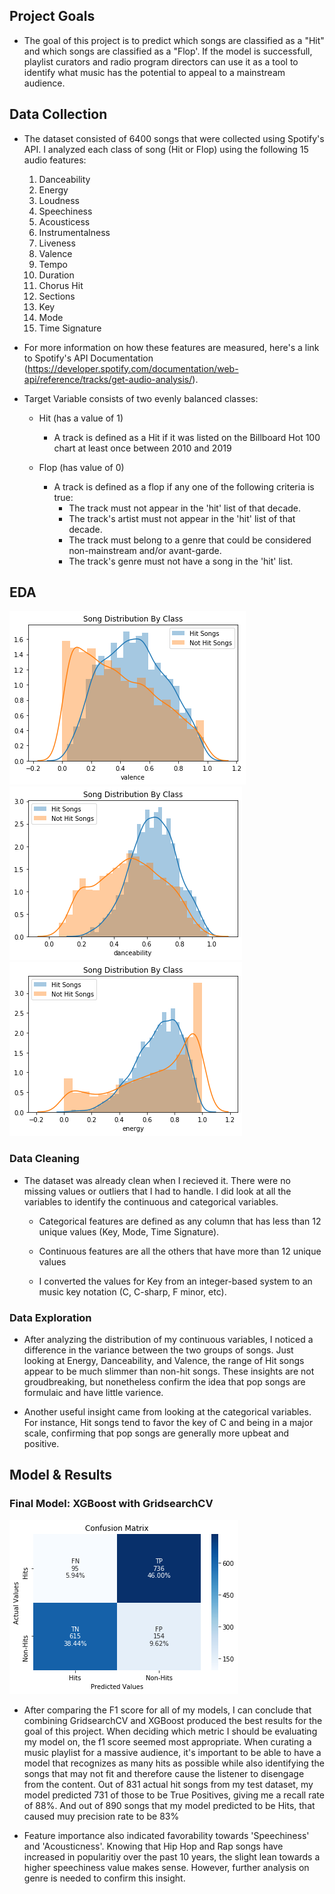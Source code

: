 
## Project Goals
   - The goal of this project is to predict which songs are 
    classified as a "Hit" and which songs are classified as a "Flop'. 
    If the model is successfull, playlist curators and radio program directors 
    can use it as a tool to identify what music has the potential to appeal to a mainstream audience. 


## Data Collection
   - The dataset consisted of 6400 songs that were collected using Spotify's API. 
    I analyzed each class of song (Hit or Flop) using the following 15 audio features:
        1. Danceability
        2. Energy
        3. Loudness
        4. Speechiness
        5. Acousticess
        6. Instrumentalness
        7. Liveness
        8. Valence
        9. Tempo
        10. Duration
        11. Chorus Hit
        12. Sections
        13. Key
        14. Mode
        15. Time Signature
   - For more information on how these features are measured, here's a link
   to Spotify's API Documentation (https://developer.spotify.com/documentation/web-api/reference/tracks/get-audio-analysis/).
    
   - Target Variable consists of two evenly balanced classes:
        - Hit (has a value of 1)
           - A track is defined as a Hit if it was listed on the Billboard Hot 100 chart at least once between 2010 and 2019
        
        - Flop (has value of 0)
           - A track is defined as a flop if any one of the following criteria is true:
                - The track must not appear in the 'hit' list of that decade.
                - The track's artist must not appear in the 'hit' list of that decade.
                - The track must belong to a genre that could be considered non-mainstream and/or 
                avant-garde.
                - The track's genre must not have a song in the 'hit' list.
                
## EDA
![](/images/valence.png) ![](/images/danceability.png) ![](/images/energy.png)
### Data Cleaning
   - The dataset was already clean when I recieved it. There were no missing values or outliers that I had to handle. 
    I did look at all the variables to identify the continuous and categorical variables.
       
      - Categorical features are defined as any column that has less than 12 unique values 
        (Key, Mode, Time Signature).
       
      - Continuous features are all the others that have more than 12 unique values
       
      - I converted the values for Key from an integer-based system to an music key notation 
        (C, C-sharp, F minor, etc).

### Data Exploration
   - After analyzing the distribution of my continuous variables, 
    I noticed a difference in the variance between the two groups of songs. 
    Just looking at Energy, Danceability, and Valence, 
    the range of Hit songs appear to be much slimmer than non-hit songs. 
    These insights are not groudbreaking, but nonetheless confirm the idea 
    that pop songs are formulaic and have little varience.
   
   - Another useful insight came from looking at the categorical variables. 
    For instance, Hit songs tend to favor the key of C and being in a major scale, 
    confirming that pop songs are generally more upbeat and positive.



## Model & Results
### Final Model: XGBoost with GridsearchCV

![](/images/confusionmatrix.png)

- After comparing the F1 score for all of my models, I can conclude that combining GridsearchCV and XGBoost produced the best results for the goal of this project. When deciding which metric I should be evaluating my model on, the f1 score seemed most appropriate. When curating a music playlist for a massive audience, it's important to be able to have a model that recognizes as many hits as possible while also identifying the songs that may not fit and therefore cause the listener to disengage from the content. Out of 831 actual hit songs from my test dataset, 
my model predicted 731 of those to be True Positives, 
giving me a recall rate of 88%. And out of 890 songs that my model predicted to be Hits, 
that caused muy precision rate to be 83%
    
- Feature importance also indicated favorability towards 'Speechiness' and 'Acousticness'. 
    Knowing that Hip Hop and Rap songs have increased in popularitiy over the past 10 years, 
    the slight lean towards a higher speechiness value makes sense. However, 
    further analysis on genre is needed to confirm this insight.
